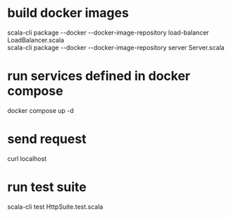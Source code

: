 # build docker images
scala-cli package --docker --docker-image-repository load-balancer LoadBalancer.scala  
scala-cli package --docker --docker-image-repository server Server.scala  

# run services defined in docker compose
docker compose up -d

# send request
curl localhost 

# run test suite
scala-cli test HttpSuite.test.scala